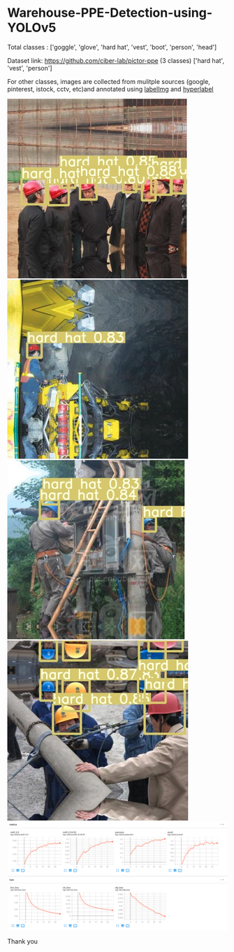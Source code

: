 # Warehouse-PPE-Detection-using-YOLOv5

Total classes : ['goggle', 'glove', 'hard hat', 'vest', 'boot', 'person', 'head']

Dataset link: https://github.com/ciber-lab/pictor-ppe (3 classes) ['hard hat', 'vest', 'person']

For other classes, images are collected from mulitple sources (google, pinterest, istock, cctv, etc)and annotated using [labelImg](https://github.com/tzutalin/labelImg) and [hyperlabel](https://www.microsoft.com/en-us/p/hyperlabel/9p1p4866g8z4)


![Detection](https://github.com/shivendra-agarwal/Warehouse-PPE-Detection-using-YOLOv5/blob/main/ppe-detection-1.png?raw=true)
![Detection](https://github.com/shivendra-agarwal/Warehouse-PPE-Detection-using-YOLOv5/blob/main/ppe-detection-2.png?raw=true)
![Detection](https://github.com/shivendra-agarwal/Warehouse-PPE-Detection-using-YOLOv5/blob/main/ppe-detection-3.png?raw=true)
![Detection](https://github.com/shivendra-agarwal/Warehouse-PPE-Detection-using-YOLOv5/blob/main/ppe-detection-4.png?raw=true)
![Precison, Rcall, mAP, Loss](https://github.com/shivendra-agarwal/Warehouse-PPE-Detection-using-YOLOv5/blob/main/ppe-detection-numbers.png?raw=true)


Thank you
